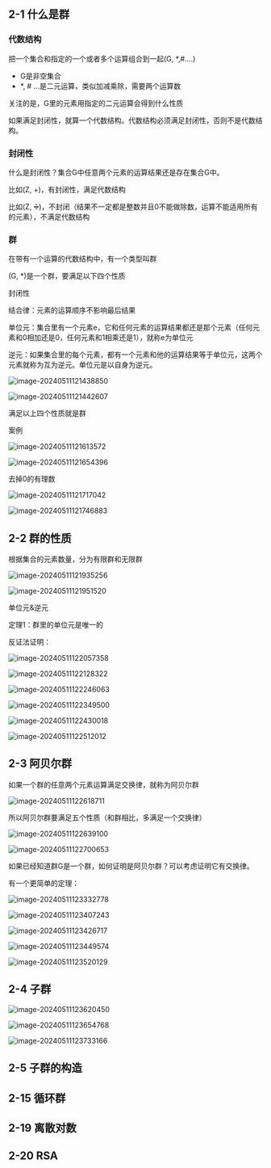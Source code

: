 ## 2-1 什么是群

### 代数结构

把一个集合和指定的一个或者多个运算组合到一起(G, *,#....)

- G是非空集合
- *, # ...是二元运算，类似加减乘除，需要两个运算数

关注的是，G里的元素用指定的二元运算会得到什么性质

如果满足封闭性，就算一个代数结构。代数结构必须满足封闭性，否则不是代数结构。

### 封闭性

什么是封闭性？集合G中任意两个元素的运算结果还是存在集合G中。

比如(Z, +)，有封闭性，满足代数结构

比如(Z, ➗)，不封闭（结果不一定都是整数并且0不能做除数，运算不能适用所有的元素），不满足代数结构

### 群

在带有一个运算的代数结构中，有一个类型叫群

(G, *)是一个群，要满足以下四个性质

封闭性

结合律：元素的运算顺序不影响最后结果

单位元：集合里有一个元素e，它和任何元素的运算结果都还是那个元素（任何元素和0相加还是0，任何元素和1相乘还是1），就称e为单位元

逆元：如果集合里的每个元素，都有一个元素和他的运算结果等于单位元，这两个元素就称为互为逆元。单位元是以自身为逆元。

![image-20240511121438850](D:\Workplace\github\soni_notes\docs\大学笔记\ust\cryptography\assets\image-20240511121438850.png)

![image-20240511121442607](D:\Workplace\github\soni_notes\docs\大学笔记\ust\cryptography\assets\image-20240511121442607.png)

满足以上四个性质就是群

案例

![image-20240511121613572](D:\Workplace\github\soni_notes\docs\大学笔记\ust\cryptography\assets\image-20240511121613572.png)

![image-20240511121654396](D:\Workplace\github\soni_notes\docs\大学笔记\ust\cryptography\assets\image-20240511121654396.png)

去掉0的有理数

![image-20240511121717042](D:\Workplace\github\soni_notes\docs\大学笔记\ust\cryptography\assets\image-20240511121717042.png)

![image-20240511121746883](D:\Workplace\github\soni_notes\docs\大学笔记\ust\cryptography\assets\image-20240511121746883.png)

## 2-2 群的性质

根据集合的元素数量，分为有限群和无限群

![image-20240511121935256](D:\Workplace\github\soni_notes\docs\大学笔记\ust\cryptography\assets\image-20240511121935256.png)

![image-20240511121951520](D:\Workplace\github\soni_notes\docs\大学笔记\ust\cryptography\assets\image-20240511121951520.png)

单位元&逆元

定理1：群里的单位元是唯一的

反证法证明：

![image-20240511122057358](D:\Workplace\github\soni_notes\docs\大学笔记\ust\cryptography\assets\image-20240511122057358.png)

![image-20240511122128322](D:\Workplace\github\soni_notes\docs\大学笔记\ust\cryptography\assets\image-20240511122128322.png)

![image-20240511122246063](D:\Workplace\github\soni_notes\docs\大学笔记\ust\cryptography\assets\image-20240511122246063.png)



![image-20240511122349500](D:\Workplace\github\soni_notes\docs\大学笔记\ust\cryptography\assets\image-20240511122349500.png)

![image-20240511122430018](D:\Workplace\github\soni_notes\docs\大学笔记\ust\cryptography\assets\image-20240511122430018.png)

![image-20240511122512012](D:\Workplace\github\soni_notes\docs\大学笔记\ust\cryptography\assets\image-20240511122512012.png)



## 2-3 阿贝尔群

如果一个群的任意两个元素运算满足交换律，就称为阿贝尔群

![image-20240511122618711](D:\Workplace\github\soni_notes\docs\大学笔记\ust\cryptography\assets\image-20240511122618711.png)

所以阿贝尔群要满足五个性质（和群相比，多满足一个交换律）

![image-20240511122639100](D:\Workplace\github\soni_notes\docs\大学笔记\ust\cryptography\assets\image-20240511122639100.png)



![image-20240511122700653](D:\Workplace\github\soni_notes\docs\大学笔记\ust\cryptography\assets\image-20240511122700653.png)

如果已经知道群G是一个群，如何证明是阿贝尔群？可以考虑证明它有交换律。

有一个更简单的定理：

![image-20240511123332778](D:\Workplace\github\soni_notes\docs\大学笔记\ust\cryptography\assets\image-20240511123332778.png)

![image-20240511123407243](D:\Workplace\github\soni_notes\docs\大学笔记\ust\cryptography\assets\image-20240511123407243.png)

![image-20240511123426717](D:\Workplace\github\soni_notes\docs\大学笔记\ust\cryptography\assets\image-20240511123426717.png)

![image-20240511123449574](D:\Workplace\github\soni_notes\docs\大学笔记\ust\cryptography\assets\image-20240511123449574.png)

![image-20240511123520129](D:\Workplace\github\soni_notes\docs\大学笔记\ust\cryptography\assets\image-20240511123520129.png)



## 2-4 子群

![image-20240511123620450](D:\Workplace\github\soni_notes\docs\大学笔记\ust\cryptography\assets\image-20240511123620450.png)

![image-20240511123654768](D:\Workplace\github\soni_notes\docs\大学笔记\ust\cryptography\assets\image-20240511123654768.png)

![image-20240511123733166](D:\Workplace\github\soni_notes\docs\大学笔记\ust\cryptography\assets\image-20240511123733166.png)



## 2-5 子群的构造

## 2-15 循环群



## 2-19 离散对数

## 2-20 RSA